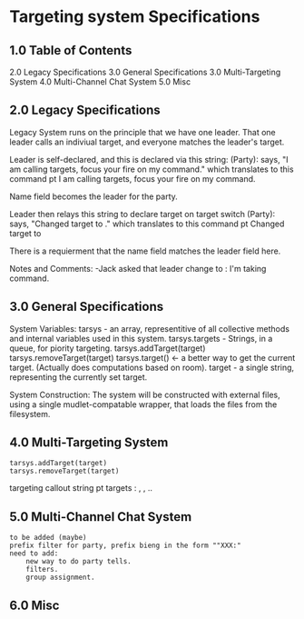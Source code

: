 Targeting system Specifications
===============================================
1.0 Table of Contents
-----------------------------------------------
2.0 Legacy Specifications
3.0 General Specifications
3.0 Multi-Targeting System
4.0 Multi-Channel Chat System
5.0 Misc


2.0 Legacy Specifications
-----------------------------------------------
Legacy System runs on the principle that we have one leader. That one leader calls an indiviual target, and everyone matches the leader's target.

Leader is self-declared, and this is declared via this string:
    (Party): <Name> says, "I am calling targets, focus your fire on my command."
which translates to this command
    pt I am calling targets, focus your fire on my command.
    
Name field becomes the leader for the party.
    
Leader then relays this string to declare target on target switch
    (Party): <Name> says, "Changed target to <Target>."
which translates to this command
	pt Changed target to <target>

There is a requierment that the name field matches the leader field here.


Notes and Comments:
 -Jack asked that  leader change to : I'm taking command.

3.0 General Specifications
-----------------------------------------------
System Variables:
	tarsys  - an array, representitive of all collective methods and internal variables used in this system.
	tarsys.targets - Strings, in a queue, for piority targeting.
	tarsys.addTarget(target)
	tarsys.removeTarget(target)
	tarsys.target() <- a better way to get the current target. (Actually does computations based on room).
	target - a single string, representing the currently set target.
	
	
System Construction:
	The system will be constructed with external files, using a single mudlet-compatable wrapper, that loads the files from the filesystem.


4.0 Multi-Targeting System
-----------------------------------------------
	tarsys.addTarget(target)
	tarsys.removeTarget(target)
targeting callout string
	pt targets : <name1>, <name2>, .. <nameX>
	
	

5.0 Multi-Channel Chat System
-----------------------------------------------
	to be added (maybe)
	prefix filter for party, prefix bieng in the form ""XXX:"
	need to add:
		new way to do party tells.
		filters.
		group assignment.
6.0 Misc
-----------------------------------------------